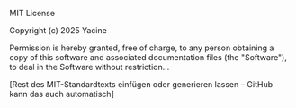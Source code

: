 MIT License

Copyright (c) 2025 Yacine

Permission is hereby granted, free of charge, to any person obtaining a copy
of this software and associated documentation files (the "Software"), to deal
in the Software without restriction...

[Rest des MIT-Standardtexts einfügen oder generieren lassen – GitHub kann das auch automatisch]
